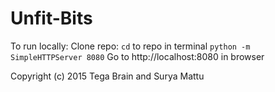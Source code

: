 Unfit-Bits
==============

To run locally:
Clone repo:
`cd` to repo in terminal
`python -m SimpleHTTPServer 8080`
Go to http://localhost:8080 in browser

Copyright (c) 2015 Tega Brain and Surya Mattu

